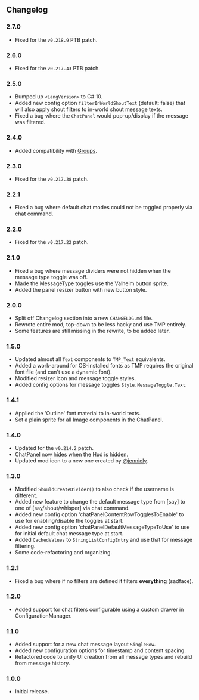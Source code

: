 ## Changelog

### 2.7.0

  * Fixed for the `v0.218.9` PTB patch.

### 2.6.0

  * Fixed for the `v0.217.43` PTB patch.

### 2.5.0

  * Bumped up `<LangVersion>` to C# 10.
  * Added new config option `filterInWorldShoutText` (default: false) that will also apply shout filters to in-world
    shout message texts. 
  * Fixed a bug where the `ChatPanel` would pop-up/display if the message was filtered.

### 2.4.0

  * Added compatibility with [Groups](https://valheim.thunderstore.io/package/Smoothbrain/Groups/).

### 2.3.0

  * Fixed for the `v0.217.38` patch.

### 2.2.1

  * Fixed a bug where default chat modes could not be toggled properly via chat command.

### 2.2.0

  * Fixed for the `v0.217.22` patch.

### 2.1.0

  * Fixed a bug where message dividers were not hidden when the message type toggle was off.
  * Made the MessageType toggles use the Valheim button sprite.
  * Added the panel resizer button with new button style.

### 2.0.0

  * Split off Changelog section into a new `CHANGELOG.md` file.
  * Rewrote entire mod, top-down to be less hacky and use TMP entirely.
  * Some features are still missing in the rewrite, to be added later.

### 1.5.0

  * Updated almost all `Text` components to `TMP_Text` equivalents.
  * Added a work-around for OS-installed fonts as TMP requires the original font file (and can't use a dynamic font).
  * Modified resizer icon and message toggle styles.
  * Added config options for message toggles `Style.MessageToggle.Text`.

### 1.4.1

  * Applied the 'Outline' font material to in-world texts.
  * Set a plain sprite for all Image components in the ChatPanel.

### 1.4.0

  * Updated for the `v0.214.2` patch.
  * ChatPanel now hides when the Hud is hidden.
  * Updated mod icon to a new one created by [@jenniely](https://twitter.com/jenniely).

### 1.3.0

  * Modified `ShouldCreateDivider()` to also check if the username is different.
  * Added new feature to change the default message type from [say] to one of [say/shout/whisper] via chat command.
  * Added new config option 'chatPanelContentRowTogglesToEnable' to use for enabling/disable the toggles at start.
  * Added new config option 'chatPanelDefaultMessageTypeToUse' to use for initial default chat message type at start.
  * Added `CachedValues` to `StringListConfigEntry` and use that for message filtering.
  * Some code-refactoring and organizing.

### 1.2.1

  * Fixed a bug where if no filters are defined it filters **everything** (sadface).

### 1.2.0

  * Added support for chat filters configurable using a custom drawer in ConfigurationManager.

### 1.1.0

  * Added support for a new chat message layout `SingleRow`.
  * Added new configuration options for timestamp and content spacing.
  * Refactored code to unify UI creation from all message types and rebuild from message history.

### 1.0.0

  * Initial release.